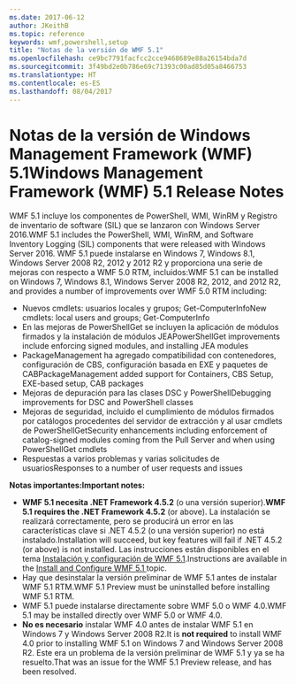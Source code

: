 ```yaml
---
ms.date: 2017-06-12
author: JKeithB
ms.topic: reference
keywords: wmf,powershell,setup
title: "Notas de la versión de WMF 5.1"
ms.openlocfilehash: ce9bc7791facfcc2cce9468689e88a26154bda7d
ms.sourcegitcommit: 3f49bd2e0b786e69c71393c00ad85d05a8466753
ms.translationtype: HT
ms.contentlocale: es-ES
ms.lasthandoff: 08/04/2017
---
```

# <a name="windows-management-framework-wmf-51-release-notes"></a><span data-ttu-id="84fdf-103">Notas de la versión de Windows Management Framework (WMF) 5.1</span><span class="sxs-lookup"><span data-stu-id="84fdf-103">Windows Management Framework (WMF) 5.1 Release Notes</span></span> #

<span data-ttu-id="84fdf-104">WMF 5.1 incluye los componentes de PowerShell, WMI, WinRM y Registro de inventario de software (SIL) que se lanzaron con Windows Server 2016.</span><span class="sxs-lookup"><span data-stu-id="84fdf-104">WMF 5.1 includes the PowerShell, WMI, WinRM, and Software Inventory Logging (SIL) components that were released with Windows Server 2016.</span></span>
<span data-ttu-id="84fdf-105">WMF 5.1 puede instalarse en Windows 7, Windows 8.1, Windows Server 2008 R2, 2012 y 2012 R2 y proporciona una serie de mejoras con respecto a WMF 5.0 RTM, incluidos:</span><span class="sxs-lookup"><span data-stu-id="84fdf-105">WMF 5.1 can be installed on Windows 7, Windows 8.1, Windows Server 2008 R2, 2012, and 2012 R2, and provides a number of improvements over WMF 5.0 RTM including:</span></span>

- <span data-ttu-id="84fdf-106">Nuevos cmdlets: usuarios locales y grupos; Get-ComputerInfo</span><span class="sxs-lookup"><span data-stu-id="84fdf-106">New cmdlets: local users and groups; Get-ComputerInfo</span></span>
- <span data-ttu-id="84fdf-107">En las mejoras de PowerShellGet se incluyen la aplicación de módulos firmados y la instalación de módulos JEA</span><span class="sxs-lookup"><span data-stu-id="84fdf-107">PowerShellGet improvements include enforcing signed modules, and installing JEA modules</span></span>
- <span data-ttu-id="84fdf-108">PackageManagement ha agregado compatibilidad con contenedores, configuración de CBS, configuración basada en EXE y paquetes de CAB</span><span class="sxs-lookup"><span data-stu-id="84fdf-108">PackageManagement added support for Containers, CBS Setup, EXE-based setup, CAB packages</span></span>
- <span data-ttu-id="84fdf-109">Mejoras de depuración para las clases DSC y PowerShell</span><span class="sxs-lookup"><span data-stu-id="84fdf-109">Debugging improvements for DSC and PowerShell classes</span></span>
- <span data-ttu-id="84fdf-110">Mejoras de seguridad, incluido el cumplimiento de módulos firmados por catálogos procedentes del servidor de extracción y al usar cmdlets de PowerShellGet</span><span class="sxs-lookup"><span data-stu-id="84fdf-110">Security enhancements including enforcement of catalog-signed modules coming from the Pull Server and when using PowerShellGet cmdlets</span></span>
- <span data-ttu-id="84fdf-111">Respuestas a varios problemas y varias solicitudes de usuarios</span><span class="sxs-lookup"><span data-stu-id="84fdf-111">Responses to a number of user requests and issues</span></span>

<span data-ttu-id="84fdf-112">**Notas importantes:**</span><span class="sxs-lookup"><span data-stu-id="84fdf-112">**Important notes:**</span></span>

- <span data-ttu-id="84fdf-113">**WMF 5.1 necesita .NET Framework 4.5.2** (o una versión superior).</span><span class="sxs-lookup"><span data-stu-id="84fdf-113">**WMF 5.1 requires the .NET Framework 4.5.2** (or above).</span></span> <span data-ttu-id="84fdf-114">La instalación se realizará correctamente, pero se producirá un error en las características clave si .NET 4.5.2 (o una versión superior) no está instalado.</span><span class="sxs-lookup"><span data-stu-id="84fdf-114">Installation will succeed, but key features will fail if .NET 4.5.2 (or above) is not installed.</span></span> <span data-ttu-id="84fdf-115">Las instrucciones están disponibles en el tema [Instalación y configuración de WMF 5.1](https://msdn.microsoft.com/en-us/powershell/wmf/5.1/install-configure).</span><span class="sxs-lookup"><span data-stu-id="84fdf-115">Instructions are available in the [Install and Configure WMF 5.1 ](https://msdn.microsoft.com/en-us/powershell/wmf/5.1/install-configure) topic.</span></span>
- <span data-ttu-id="84fdf-116">Hay que desinstalar la versión preliminar de WMF 5.1 antes de instalar WMF 5.1 RTM.</span><span class="sxs-lookup"><span data-stu-id="84fdf-116">WMF 5.1 Preview must be uninstalled before installing WMF 5.1 RTM.</span></span>
- <span data-ttu-id="84fdf-117">WMF 5.1 puede instalarse directamente sobre WMF 5.0 o WMF 4.0.</span><span class="sxs-lookup"><span data-stu-id="84fdf-117">WMF 5.1 may be installed directly over WMF 5.0 or WMF 4.0.</span></span>
- <span data-ttu-id="84fdf-118">__No es necesario__ instalar WMF 4.0 antes de instalar WMF 5.1 en Windows 7 y Windows Server 2008 R2.</span><span class="sxs-lookup"><span data-stu-id="84fdf-118">It is __not required__ to install WMF 4.0 prior to installing WMF 5.1 on Windows 7 and Windows Server 2008 R2.</span></span> <span data-ttu-id="84fdf-119">Este era un problema de la versión preliminar de WMF 5.1 y ya se ha resuelto.</span><span class="sxs-lookup"><span data-stu-id="84fdf-119">That was an issue for the WMF 5.1 Preview release, and has been resolved.</span></span>  


